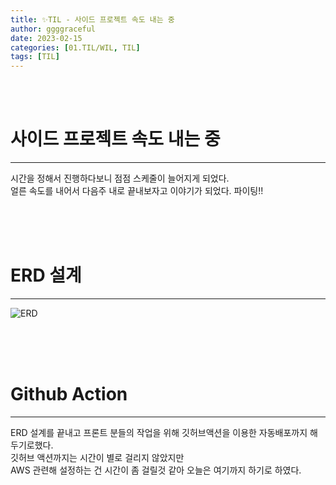 ```yaml
---
title: ✨TIL - 사이드 프로젝트 속도 내는 중
author: ggggraceful
date: 2023-02-15
categories: [01.TIL/WIL, TIL]
tags: [TIL]
---
```


<br/>
<br/>

# 사이드 프로젝트 속도 내는 중

---

시간을 정해서 진행하다보니 점점 스케줄이 늘어지게 되었다.  
얼른 속도를 내어서 다음주 내로 끝내보자고 이야기가 되었다. 파이팅!!

<br/>
<br/>
<br/>

# ERD 설계

---

![ERD](https://user-images.githubusercontent.com/109974940/219693917-5b2f9196-b517-4d07-a1af-107789e645f6.png)

<br/>
<br/>
<br/>

# Github Action 

---

ERD 설계를 끝내고 프론트 분들의 작업을 위해 깃허브액션을 이용한 자동배포까지 해두기로했다.  
깃허브 액션까지는 시간이 별로 걸리지 않았지만  
AWS 관련해 설정하는 건 시간이 좀 걸릴것 같아 오늘은 여기까지 하기로 하였다.  

<br/>
<br/>
<br/>
